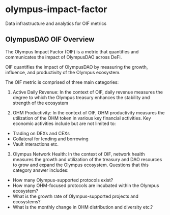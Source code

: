 # olympus-impact-factor
Data infrastructure and analytics for OIF metrics 

## OlympusDAO OIF Overview

The Olympus Impact Factor (OIF) is a metric that quantifies and communicates the impact of OlympusDAO across DeFi. 

OIF quantifies the impact of OlympusDAO by measuring the growth, influence, and productivity of the Olympus ecosystem. 

The OIF metric is comprised of three main categories: 

1. Active Daily Revenue: In the context of OIF, daily revenue measures the degree to which the Olympus treasury enhances the stability and strength of the ecosystem

2. OHM Productivity: In the context of OIF, OHM productivity measures the utilization of the OHM token in various key financial activities. Key economic activities include but are not limited to:

- Trading on DEXs and CEXs
- Collateral for lending and borrowing
- Vault interactions etc.  

3. Olympus Network Health: In the context of OIF, network health measures the growth and utilization of the treasury and DAO resources to grow and expand the Olympus ecosystem. Questions that this category answer includes:

- How many Olympus-supported protocols exist?
- How many OHM-focused protocols are incubated within the Olympus ecosystem?
- What is the growth rate of Olympus-supported projects and ecosystems?
- What is the monthly change in OHM distribution and diversity etc.?

